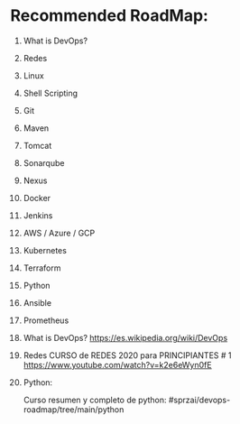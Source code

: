 # Recommended RoadMap:

1. What is DevOps?
2. Redes
3. Linux
4. Shell Scripting
5. Git
6. Maven
7. Tomcat
8. Sonarqube
9. Nexus
10. Docker
11. Jenkins
12. AWS / Azure / GCP
13. Kubernetes
14. Terraform
15. Python
16. Ansible
17. Prometheus


1. What is DevOps?
    https://es.wikipedia.org/wiki/DevOps
    
    
2. Redes
  CURSO de REDES 2020 para PRINCIPIANTES # 1
    https://www.youtube.com/watch?v=k2e6eWyn0fE
    
    
15. Python:

      Curso resumen y completo de python: #sprzai/devops-roadmap/tree/main/python
